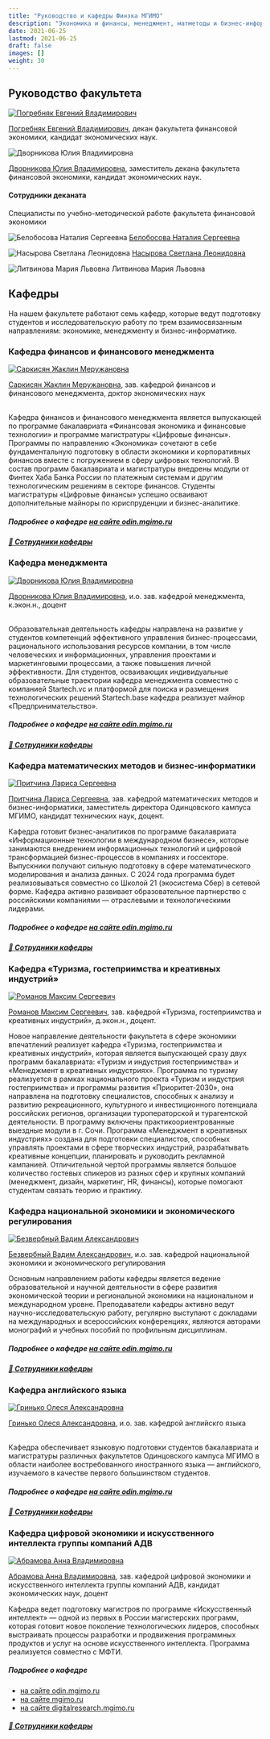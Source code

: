 ```yaml
---
title: "Руководство и кафедры Финэка МГИМО"
description: "Экономика и финансы, менеджмент, матметоды и бизнес-информатика, искусственный интеллект."
date: 2021-06-25
lastmod: 2021-06-25
draft: false
images: []
weight: 30
---
```


## Руководство факультета

<a href="https://mgimo.ru/people/pogrebnyak/" class="float-left mr-3 pt-2">
<img
    src="/images/person/epogrebnyak2.jpg"
    alt="Погребняк Евгений Владимирович"
    title="Погребняк Евгений Владимирович"
    class="rounded-photo"
/>
</a>

[Погребняк Евгений Владимирович](https://mgimo.ru/people/pogrebnyak/), декан факультета финансовой экономики, кандидат экономических наук.

<div class="float-left mr-3 pt-2">
<img 
    src="/images/person/dvornikova.jpg"
    alt="Дворникова Юлия Владимировна"
    title="Дворникова Юлия Владимировна"
    class="rounded-photo"
/>
</div>

[Дворникова Юлия Владимировна](https://odin.mgimo.ru/people/dvornikova/), заместитель декана факультета финансовой экономики,
кандидат экономических наук.

#### Сотрудники деканата

Специалисты по учебно-методической работе факультета финансовой экономики

<img 
    src="https://mgimo.ru/upload/iblock/479/belosobova%20natalia.png"
    alt="Белобосова Наталия Сергеевна"
    title="Белобосова Наталия Сергеевна"
    class="rounded-photo"
/> 
[Белобосова Наталия Сергеевна](https://mgimo.ru/people/belobosova/)
  
<img 
    src="https://mgimo.ru/upload/iblock/080/nasirova.jpg"
    alt="Насырова Светлана Леонидовна"
    title="Насырова Светлана Леонидовна"
    class="rounded-photo"
/>
[Насырова Светлана Леонидовна](https://mgimo.ru/people/nasyrova/)
  
<img 
    src="/images/person/litvinova.jpg"
    alt="Литвинова Мария Львовна"
    title="Литвинова Мария Львовна"
    class="rounded-photo"
/>
Литвинова Мария Львовна

## Кафедры

На нашем факультете работают семь кафедр, которые ведут подготовку студентов и исследовательскую работу по трем взаимосвязанным направлениям: экономике, менеджменту и бизнес-информатике.

### Кафедра финансов и финансового менеджмента

<a href="https://mgimo.ru/people/sarkisyan-zhaklin/" class="float-left mr-3 pt-2">
<img
    src="/images/person/sarkisyan.jpg"
    alt="Саркисян Жаклин Меружановна"
    title="Саркисян Жаклин Меружановна"
    class="rounded-photo"
/>
</a>

[Саркисян Жаклин Меружановна](https://mgimo.ru/people/sarkisyan-zhaklin/), зав. кафедрой финансов и финансового менеджмента, доктор экономических наук

<BR>
Кафедра финансов и финансового менеджмента является выпускающей по программе бакалавриата «Финансовая экономика и финансовые технологии» и программе магистратуры «Цифровые финансы». Программы по направлению «Экономика» сочетают в себе фундаментальную подготовку в области экономики и корпоративных финансов вместе с погружением в сферу цифровых технологий. В состав программ бакалавриата и магистратуры внедрены модули от Финтех Хаба Банка России по платежным системам и другим технологическим решениям в секторе финансов. Студенты магистратуры «Цифровые финансы» успешно осваивают дополнительные майноры по юриспруденции и бизнес-аналитике.

##### Подробнее о кафедре [на сайте odin.mgimo.ru](https://odin.mgimo.ru/about/structure/faculty/ec/kffm/)

##### [:blue_book: Сотрудники кафедры](https://odin.mgimo.ru/about/structure/odin/faculty/ec/kffm/employees/)

### Кафедра менеджмента

<a href="https://odin.mgimo.ru/people/dvornikova/" class="float-left mr-3 pt-2">
<img
    src="/images/person/dvornikova.jpg"
    alt="Дворникова Юлия Владимировна"
    title="Дворникова Юлия Владимировна"
    class="rounded-photo"
/>
</a>

[Дворникова Юлия Владимировна](https://odin.mgimo.ru/people/dvornikova/), и.о. зав. кафедрой менеджмента, к.экон.н., доцент

<BR>
Образовательная деятельность кафедры направлена на развитие у студентов компетенций эффективного управления бизнес-процессами, рационального использования ресурсов компании, в том числе человеческих и информационных, управления проектами и маркетинговыми процессами, а также повышения личной эффективности. Для студентов, осваивающих индивидуальные образовательные траектории кафедра менеджмента совместно с компанией Startech.vc и платформой для поиска и размещения технологических решений Startech.base кафедра реализует майнор «Предпринимательство».

##### Подробнее о кафедре [на сайте odin.mgimo.ru](https://odin.mgimo.ru/about/structure/faculty/ec/kafedra-menedzhmenta/)

##### [:blue_book: Сотрудники кафедры](https://odin.mgimo.ru/about/structure/odin/faculty/ec/kafedra-menedzhmenta/employees/)

### Кафедра математических методов и бизнес-информатики

<a href="https://mgimo.ru/people/pritchina/" class="float-left mr-3 pt-2">
  <img
    src="https://odin.mgimo.ru/upload/iblock/70d/efzi1hxh7y632eumuldu33997n3ezhyk/pritchina.jpg"
    alt="Притчина Лариса Сергеевна"
    title="Притчина Лариса Сергеевна"
    class="rounded-photo"
  />
</a>

[Притчина Лариса Сергеевна](https://mgimo.ru/people/pritchina/), зав. кафедрой математических методов и бизнес-информатики, заместитель директора Одинцовского кампуса МГИМО, кандидат технических наук, доцент.

Кафедра готовит бизнес-аналитиков по программе бакалавриата «Информационные технологии в международном бизнесе», которые занимаются внедрением информационных технологий и цифровой трансформацией бизнес-процессов в компаниях и госсекторе. Выпускники получают сильную подготовку в сфере математического моделирования и анализа данных. С 2024 года программа будет реализовываться совместно со Школой 21 (экосистема Сбер) в сетевой форме. Кафедра активно развивает образовательное партнерство с российскими компаниями — отраслевыми и технологическими лидерами.

##### Подробнее о кафедре [на сайте odin.mgimo.ru](https://odin.mgimo.ru/about/structure/faculty/ec/kafedra-matematicheskikh-metodov-i-biznes-informatiki/)

##### [:blue_book: Сотрудники кафедры](https://odin.mgimo.ru/about/structure/odin/faculty/ec/kafedra-matematicheskikh-metodov-i-biznes-informatiki/employees/)

### Кафедра «Туризма, гостеприимства и креативных индустрий»

<a href="https://odin.mgimo.ru/people/romanov-maksim/" class="float-left mr-3 pt-2">
  <img
    src="https://odin.mgimo.ru/upload/iblock/986/yog9mp238np6kqg3kkwxu0efffhwape1/romanov-maksim.jpg"
    alt="Романов Максим Сергеевич"
    title="Романов Максим Сергеевич"
    class="rounded-photo"
  />
</a>

[Романов Максим Сергеевич](https://odin.mgimo.ru/people/romanov-maksim/), зав. кафедрой «Туризма, гостеприимства и креативных индустрий», д.экон.н., доцент.

Новое направление деятельности факультета в сфере экономики впечатлений реализует кафедра «Туризма, гостеприимства и креативных индустрий», которая является выпускающей сразу двух программ бакалавриата: «Туризм и индустрия гостеприимства» и «Менеджмент в креативных индустриях». Программа по туризму реализуется в рамках национального проекта «Туризм и индустрия гостеприимства» и программы развития «Приоритет-2030», она направлена на подготовку специалистов, способных к анализу и развитию рекреационного, культурного и инвестиционного потенциала российских регионов, организации туроператорской и турагентской деятельности. В программу включены практикоориентрованные выездные модули в г. Сочи. Программа «Менеджмент в креативных индустриях» создана для подготовки специалистов, способных управлять проектами в сфере творческих индустрий, разрабатывать креативные концепции, планировать и руководить рекламной кампанией. Отличительной чертой программы является большое количество гостевых спикеров из разных сфер и крупных компаний (менеджмент, дизайн, маркетинг, HR, финансы), которые помогают студентам связать теорию и практику.

### Кафедра национальной экономики и экономического регулирования

<a href="https://odin.mgimo.ru/people/bezverbny/" class="float-left mr-3 pt-2">
  <img
    src="https://odin.mgimo.ru/upload/iblock/f70/bezverbny.jpg"
    alt="Безвербный Вадим Александрович"
    title="Безвербный Вадим Александрович"
    class="rounded-photo"
  />
</a>

[Безвербный Вадим Александрович](https://odin.mgimo.ru/people/bezverbny/), и.о. зав. кафедрой национальной экономики и экономического регулирования

Основным направлением работы кафедры является ведение образовательной и научной деятельности в сфере развития экономической теории и региональной экономики на национальном и международном уровне. Преподаватели кафедры активно ведут научно-исследовательскую работу, регулярно выступают с докладами на международных и всероссийских конференциях, являются авторами монографий и учебных пособий по профильным дисциплинам.

##### Подробнее о кафедре [на сайте odin.mgimo.ru](https://odin.mgimo.ru/about/structure/faculty/ec/kneer/)

##### [:blue_book: Сотрудники кафедры](https://odin.mgimo.ru/about/structure/odin/faculty/ec/kneer/employees/)

### Кафедра английского языка

<a href="https://odin.mgimo.ru/people/grinko/" class="float-left mr-3 pt-2">
  <img
    src="https://odin.mgimo.ru/upload/iblock/a17/b2t5pj4ql7pu71ok0sac3fs31negjglt/grinko.jpg"
    alt="Гринько Олеся Александровна"
    title="Гринько Олеся Александровна"
    class="rounded-photo"
  />
</a>

[Гринько Олеся Александровна](https://odin.mgimo.ru/people/grinko/), и.о. зав. кафедрой английскго языка

<BR>
Кафедра обеспечивает языковую подготовки студентов бакалавриата и магистратуры различных факультетов Одинцовского кампуса МГИМО в области наиболее востребованного иностранного языка — английского, изучаемого в качестве первого большинством студентов.

##### Подробнее о кафедре [на сайте odin.mgimo.ru](https://odin.mgimo.ru/about/structure/faculty/ec/kafedra-anglijskogo-yazyka/)

##### [:blue_book: Сотрудники кафедры](https://odin.mgimo.ru/about/structure/odin/faculty/ec/kafedra-anglijskogo-yazyka/employees/)

### Кафедра цифровой экономики и искусственного интеллекта группы компаний АДВ

<a href="https://mgimo.ru/people/abramova-anna/" class="float-left mr-3 pt-2">
  <img
    src="https://mgimo.ru/upload/iblock/2b8/ijy16dcaaaiu8edv63q9f4vrmcqgt6xq/abramova.jpg"
    alt="Абрамова Анна Владимировна"
    title="Абрамова Анна Владимировна"
    class="rounded-photo"
  />
</a>

[Абрамова Анна Владимировна](https://mgimo.ru/people/abramova-anna/), зав. кафедрой цифровой экономики и искусственного интеллекта группы компаний АДВ, кандидат экономических наук, доцент

Кафедра ведет подготовку магистров по программе «Искусственный интеллект» — одной из первых в России магистерских программ, которая готовит новое поколение технологических лидеров, способных выстраивать процессы разработки и продвижения программных продуктов и услуг на основе искусственного интеллекта. Программа реализуется совместно с МФТИ.

##### Подробнее о кафедре
- [на сайте odin.mgimo.ru](https://odin.mgimo.ru/about/structure/faculty/ec/kafedra-tsifrovoj-ekonomiki-i-iskusstvennogo-intellekta-gruppy-kompanij-adv/)
- [на сайте mgimo.ru](https://mgimo.ru/study/faculty/ffe/kafadv/)
- [на сайте digitalresearch.mgimo.ru](https://digitalresearch.mgimo.ru/)

##### [:blue_book: Сотрудники кафедры](https://odin.mgimo.ru/about/structure/odin/faculty/ec/kafedra-tsifrovoj-ekonomiki-i-iskusstvennogo-intellekta-gruppy-kompanij-adv/employees/)



